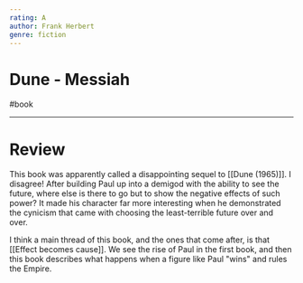 ```yaml
---
rating: A
author: Frank Herbert
genre: fiction
---
```

# Dune - Messiah
#book

---
# Review
This book was apparently called a disappointing sequel to [[Dune (1965)]]. I disagree! After building Paul up into a demigod with the ability to see the future, where else is there to go but to show the negative effects of such power? It made his character far more interesting when he demonstrated the cynicism that came with choosing the least-terrible future over and over. 

I think a main thread of this book, and the ones that come after, is that [[Effect becomes cause]]. We see the rise of Paul in the first book, and then this book describes what happens when a figure like Paul "wins" and rules the Empire. 